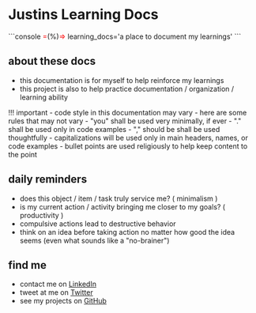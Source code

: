 # Justins Learning Docs


<div class="termy">
```console
<span style='color:red;'>=</span>(%)<span style='color:red;'>=></span> learning_docs='a place to document my learnings'
```
</div>

## about these docs

* this documentation is for myself to help reinforce my learnings
* this project is also to help practice documentation / organization / learning ability

!!! important
    - code style in this documentation may vary
    - here are some rules that may not vary
    - "you" shall be used very minimally, if ever
    - "." shall be used only in code examples
    -  "," should be shall be used thoughtfully
    - capitalizations will be used only in main headers, names, or code examples
    - bullet points are used religiously to help keep content to the point

## daily reminders

* does this object / item / task truly service me? ( minimalism )
* is my current action / activity bringing me closer to my goals? ( productivity )
* compulsive actions lead to destructive behavior
* think on an idea before taking action no matter how good the idea seems (even what sounds like a "no-brainer")

## find me

* contact me on  [LinkedIn](https://www.linkedin.com/in/justinaawd) 
* tweet at me on [Twitter](https://www.twitter.com/lovejustintyler)
* see my projects on [GitHub](https://www.github.com/justinsgithub)
